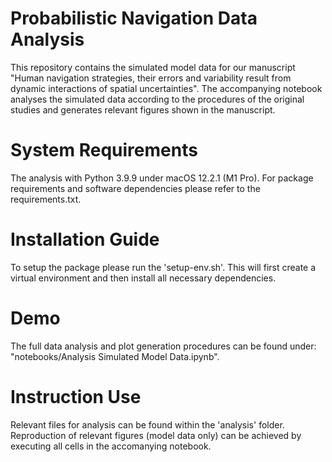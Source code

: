 # Probabilistic Navigation Data Analysis
This repository contains the simulated model data for our manuscript "Human navigation strategies, their errors and variability result from dynamic interactions of spatial uncertainties". The accompanying notebook analyses the simulated data according to the procedures of the original studies and generates relevant figures shown in the manuscript. 

# System Requirements
The analysis with Python 3.9.9 under macOS 12.2.1 (M1 Pro). For package requirements and software dependencies please refer to the requirements.txt. 

# Installation Guide
To setup the package please run the 'setup-env.sh'. This will first create a virtual environment and then install all necessary dependencies. 

# Demo
The full data analysis and plot generation procedures can be found under: "notebooks/Analysis Simulated Model Data.ipynb". 

# Instruction Use 
Relevant files for analysis can be found within the 'analysis' folder. Reproduction of relevant figures (model data only) can be achieved by executing all cells in the accomanying notebook.  





